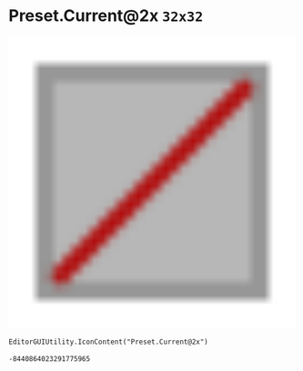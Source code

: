 # Preset.Current@2x `32x32`
<img src="/img/Preset.Current@2x.png" width=512 height=512>

``` CSharp
EditorGUIUtility.IconContent("Preset.Current@2x")
```
```
-8440864023291775965
```
